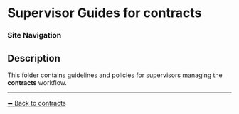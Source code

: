 <!-- description: This folder contains guidelines and policies for supervisors managing the contracts workflow. -->
# Supervisor Guides for contracts

### Site Navigation

## Description

This folder contains guidelines and policies for supervisors managing the **contracts** workflow.

---

[⬅ Back to contracts](../README.md)